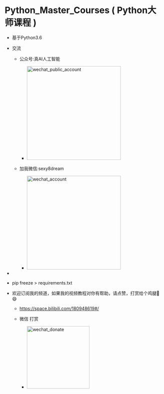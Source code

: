 # Python_Master_Courses ( Python大师课程 ) 


- 基于Python3.6

    
- 交流
    - 公众号:真AI人工智能
    	- <img src="http://images7n.dark.net.cn/true_ai_wxpa.jpg" width = "300" height = "300" alt="wechat_public_account"  />

    - 加我微信:sexy8dream
    	- <img src="http://images7n.dark.net.cn/sexy8dream.jpg" width = "300" height = "300" alt="wechat_account"  />
- 
- pip freeze > requirements.txt

- 欢迎订阅我的频道，如果我的视频教程对你有帮助，请点赞，打赏给个鸡腿:poultry_leg: :smile:
    - https://space.bilibili.com/180948619#/

	 - 微信 打赏
   		  - <img src="data/wechat_donate.jpg" width = "200" height = "200" alt="wechat_donate"  />